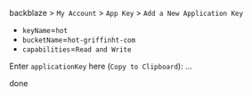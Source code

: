 backblaze > `My Account` > `App Key` > `Add a New Application Key`

- `keyName`=`hot`
- `bucketName`=`hot-griffinht-com`
- `capabilities`=`Read and Write`

Enter `applicationKey` here (`Copy to Clipboard`): ...

done
